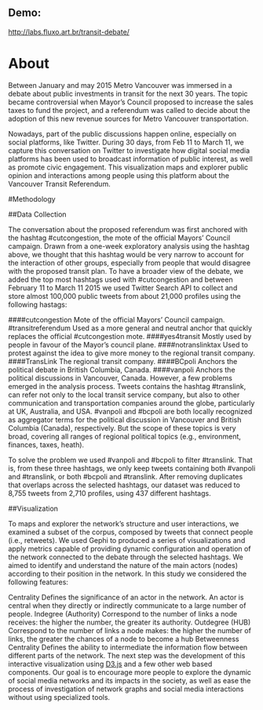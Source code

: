 ## Demo:
http://labs.fluxo.art.br/transit-debate/

# About
Between January and may 2015 Metro Vancouver was immersed in a debate about public investments in transit for the next 30 years. The topic became controversial when Mayor’s Council proposed to increase the sales taxes to fund the project, and a referendum was called to decide about the adoption of this new revenue sources for Metro Vancouver transportation.

Nowadays, part of the public discussions happen online, especially on social platforms, like Twitter. During 30 days, from Feb 11 to March 11, we capture this conversation on Twitter to investigate how digital social media platforms has been used to broadcast information of public interest, as well as promote civic engagement. This visualization maps and explorer public opinion and interactions among people using this platform about the Vancouver Transit Referendum.

#Methodology

##Data Collection

The conversation about the proposed referendum was first anchored with the hashtag #cutcongestion, the mote of the official Mayors’ Council campaign. Drawn from a one-week exploratory analysis using the hashtag above, we thought that this hashtag would be very narrow to account for the interaction of other groups, especially from people that would disagree with the proposed transit plan. To have a broader view of the debate, we added the top most hashtags used with #cutcongestion and between February 11 to March 11 2015 we used Twitter Search API to collect and store almost 100,000 public tweets from about 21,000 profiles using the following hastags:

####cutcongestion
Mote of the official Mayors’ Council campaign.
  #transitreferendum
Used as a more general and neutral anchor that quickly replaces the official #cutcongestion mote.
####yes4transit
Mostly used by people in favour of the Mayor’s council plane.
####notranslinktax
Used to protest against the idea to give more money to the regional transit company.
####TransLink
The regional transit company.
####BCpoli
Anchors the political debate in British Columbia, Canada.
####vanpoli
Anchors the political discussions in Vancouver, Canada.
However, a few problems emerged in the analysis process. Tweets contains the hashtag #translink, can refer not only to the local transit service company, but also to other communication and transportation companies around the globe, particularly at UK, Australia, and USA. #vanpoli and #bcpoli are both locally recognized as aggregator terms for the political discussion in Vancouver and British Columbia (Canada), respectively. But the scope of these topics is very broad, covering all ranges of regional political topics (e.g., environment, finances, taxes, heath).

To solve the problem we used #vanpoli and #bcpoli to filter #translink. That is, from these three hashtags, we only keep tweets containing both #vanpoli and #translink, or both #bcpoli and #translink. After removing duplicates that overlaps across the selected hashtags, our dataset was reduced to 8,755 tweets from 2,710 profiles, using 437 different hashtags.

##Visualization

To maps and explorer the network’s structure and user interactions, we examined a subset of the corpus, composed by tweets that connect people (i.e., retweets). We used Gephi to produced a series of visualizations and apply metrics capable of providing dynamic configuration and operation of the network connected to the debate through the selected hashtags. We aimed to identify and understand the nature of the main actors (nodes) according to their position in the network. In this study we considered the following features:

Centrality
Defines the significance of an actor in the network. An actor is central when they directly or indirectly communicate to a large number of people.
Indegree (Authority)
Correspond to the number of links a node receives: the higher the number, the greater its authority.
Outdegree (HUB)
Correspond to the number of links a node makes: the higher the number of links, the greater the chances of a node to become a hub
Betweenness Centrality
Defines the ability to intermediate the information flow between different parts of the network.
The next step was the development of this interactive visualization using [D3.js](http://d3js.org) and a few other web based components. Our goal is to encourage more people to explore the dynamic of social media networks and its impacts in the society, as well as ease the process of investigation of network graphs and social media interactions without using specialized tools.
